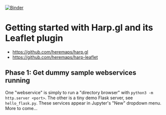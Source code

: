 [![Binder](https://mybinder.org/badge_logo.svg)](http://beta.mybinder.org/v2/gh/deeplook/harpology/master) 

# Getting started with Harp.gl and its Leaflet plugin

- https://github.com/heremaps/harp.gl
- https://github.com/heremaps/harp-leaflet

## Phase 1: Get dummy sample webservices running

One "webservice" is simply to run a "directory browser" with `python3 -m http.server <port>`. The other is a tiny demo Flask server, see `hello_flask.py`. These services appear in Jupyter's "New" dropdown menu. More to come... 
